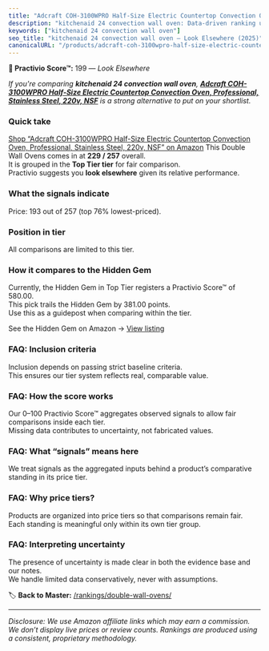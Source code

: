 ```yaml
---
title: "Adcraft COH-3100WPRO Half-Size Electric Countertop Convection Oven, Professional, Stainless Steel, 220v, NSF"
description: "kitchenaid 24 convection wall oven: Data-driven ranking using the Practivio Score™. Positioned by quality, value, demand, findability, momentum."
keywords: ["kitchenaid 24 convection wall oven"]
seo_title: "kitchenaid 24 convection wall oven — Look Elsewhere (2025)"
canonicalURL: "/products/adcraft-coh-3100wpro-half-size-electric-countertop-convection-oven-professional-stainless-steel-220v-nsf-B00209V0XU/"
---
```


**🚫 Practivio Score™:** 199 — _Look Elsewhere_


*If you're comparing **kitchenaid 24 convection wall oven**, **[Adcraft COH-3100WPRO Half-Size Electric Countertop Convection Oven, Professional, Stainless Steel, 220v, NSF](https://www.amazon.com/dp/B00209V0XU?tag=practivio-20)** is a strong alternative to put on your shortlist.*
### Quick take
[Shop “Adcraft COH-3100WPRO Half-Size Electric Countertop Convection Oven, Professional, Stainless Steel, 220v, NSF” on Amazon](https://www.amazon.com/dp/B00209V0XU?tag=practivio-20)
This Double Wall Ovens comes in at **229 / 257** overall.  
It is grouped in the **Top Tier tier** for fair comparison.  
Practivio suggests you **look elsewhere** given its relative performance.

### What the signals indicate
Price: 193 out of 257 (top 76% lowest-priced).  

### Position in tier
All comparisons are limited to this tier.

### How it compares to the Hidden Gem
Currently, the Hidden Gem in Top Tier registers a Practivio Score™ of 580.00.  
This pick trails the Hidden Gem by 381.00 points.  
Use this as a guidepost when comparing within the tier.  

See the Hidden Gem on Amazon → [View listing](https://www.amazon.com/dp/B00N45FU58?tag=practivio-20)

### FAQ: Inclusion criteria
Inclusion depends on passing strict baseline criteria.  
This ensures our tier system reflects real, comparable value.

### FAQ: How the score works
Our 0–100 Practivio Score™ aggregates observed signals to allow fair comparisons inside each tier.  
Missing data contributes to uncertainty, not fabricated values.

### FAQ: What “signals” means here
We treat signals as the aggregated inputs behind a product’s comparative standing in its price tier.

### FAQ: Why price tiers?
Products are organized into price tiers so that comparisons remain fair.  
Each standing is meaningful only within its own tier group.

### FAQ: Interpreting uncertainty
The presence of uncertainty is made clear in both the evidence base and our notes.  
We handle limited data conservatively, never with assumptions.


🏷️ **Back to Master:** [/rankings/double-wall-ovens/](/rankings/double-wall-ovens/)

---
_Disclosure: We use Amazon affiliate links which may earn a commission. We don’t display live prices or review counts. Rankings are produced using a consistent, proprietary methodology._
